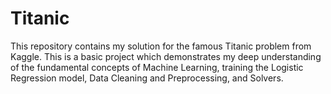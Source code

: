# Titanic
This repository contains my solution for the famous Titanic problem from Kaggle. This is a basic project which demonstrates my deep understanding of the fundamental concepts of Machine Learning, training the Logistic Regression model, Data Cleaning and Preprocessing, and Solvers.
